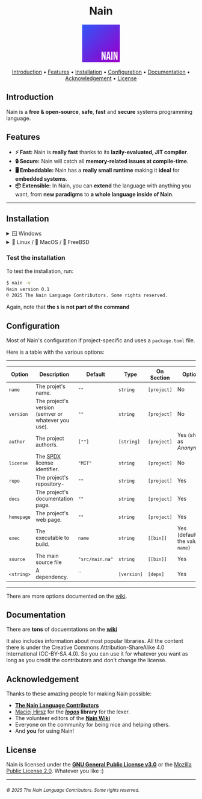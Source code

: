 <div align="center">
	<h1>Nain</h1>
	<img src="media/nain-logo.png" alt="Nain Logo" width="100" height="100" />
</div>

<p align="center">
  <a href="#introduction">Introduction</a> •
  <a href="#features">Features</a> •
  <a href="#installation">Installation</a> •
  <a href="#configuration">Configuration</a> •
  <a href="#documentation">Documentation</a> •
  <a href="#acknowledgement">Acknowledgement</a> •
  <a href="#license">License</a>
</p>

## Introduction

Nain is a **free & open-source**, **safe**, **fast** and **secure** systems programming language.

## Features

- **⚡ Fast:** Nain is **really fast** thanks to its **lazily-evaluated, JIT compiler**.
- **🔒 Secure:** Nain will catch all **memory-related issues at compile-time**.
- **🖥️ Embeddable:** Nain has a **really small runtime** making it **ideal** for **embedded systems**.
- **📦 Extensible:** In Nain, you can **extend** the language with anything you want, from **new paradigms** to **a whole language inside of Nain**.
---

## Installation

<details>
  <summary>🪟 Windows</summary>

To install Nain on Windows, run the following PowerShell script:

```powershell
# Invoke-WebRequest -Uri https://raw.githubusercontent.com/nain-lang/nain/refs/heads/master/install.ps1 -OutFile install.ps1; .\install.ps1
```

Note that the `#` is not part of the command.

It will ask you **one question**: \[?\] What version of Nain do you want to install (**\[g\]it or \[r\]elease**)?
- If you want to install the absolute latest version (**not recommended**), press <kbd>g</kbd>. Else, press <kbd>r</kbd>.

</details>

<details>
  <summary>🐧 Linux / 🍎 MacOS / 👹 FreeBSD</summary>

To install Nain on Linux, MacOS, or FreeBSD, run the following command:

```bash
$ curl -sSL https://raw.githubusercontent.com/nain-lang/nain/refs/heads/master/install.sh | bash
```

Note that the `$` is not part of the command

> **NOTE**
> Make sure you have `curl` installed on your system.

  </details>

### Test the installation

To test the installation, run:

```bash
$ nain -v
Nain version 0.1
© 2025 The Nain Language Contributors. Some rights reserved.
```

Again, note that **the `$` is not part of the command**

## Configuration

Most of Nain's configuration if project-specific and uses a `package.toml` file.

Here is a table with the various options:

-----------------------------------------------------------------------------------------------------------------------------------------------------------
| Option     | Description                                         | Default         | Type       | On Section  | Optional                                |
|------------|-----------------------------------------------------|-----------------|------------|-------------|-----------------------------------------|
| `name`     | The projet's name.                                  | `""`            | `string`   | `[project]` | No                                      |
| `version`  | The project's version (semver or whatever you use). | `""`            | `string`   | `[project]` | No                                      |
| `author`   | The project author/s.                               | `[""]`          | `[string]` | `[project]` | Yes (shown as *Anonymous*)              |
| `license`  | The [SPDX](https://spdx.org/) license identifier.   | `"MIT"`         | `string`   | `[project]` | No                                      |
| `repo`     | The project's repository-                           | `""`            | `string`   | `[project]` | Yes                                     |
| `docs`     | The project's documentation page.                   | `""`            | `string`   | `[project]` | Yes                                     |
| `homepage` | The project's web page.                             | `""`            | `string`   | `[project]` | Yes                                     |
| `exec`     | The executable to build.                            | `name`          | `string`   | `[[bin]]`   | Yes (defaults to the value of `name`)   |
| `source`   | The main source file                                | `"src/main.na"` | `string`   | `[[bin]]`   | Yes                                     |
| `<string>` | A dependency.                                       | ``              | `[version]`| `[deps]`    | Yes                                     |
-----------------------------------------------------------------------------------------------------------------------------------------------------------

There are more options documented on the [wiki](https://wiki.nainlang.xyz/wiki/Package.toml).

## Documentation

There are **tons** of docuemtations on the **[wiki](https://wiki.nainlang.xyz/)**

It also includes information about most popular libraries. All the content there is under
the Creative Commons Attribution-ShareAlike 4.0 International (CC-BY-SA 4.0).
So you can use it for whatever you want as long as you credit the contributors and
don't change the license.

## Acknowledgement

Thanks to these amazing people for making Nain possible:

- [**The Nain Language Contributors**](https://github.com/nain-lang/nain/graphs/contributors)
- [Maciej Hirsz](https://github.com/maciejhirsz) for the **[*logos*](https://github.com/maciejhirsz/logos) library** for the lexer.
- The volunteer editors of the [**Nain Wiki**](https://wiki.nainlang.xyz/)
- Everyone on the community for being nice and helping others.
- And **you** for using Nain!

## License

Nain is licensed under the [**GNU General Public License v3.0**](https://www.gnu.org/licenses/gpl-3.0.en.html) or the [Mozilla Public License 2.0](https://www.mozilla.org/en-US/MPL/2.0/).
Whatever you like :)

---

<sub>*© 2025 The Nain Language Contributors. Some rights reserved.*</sub>
